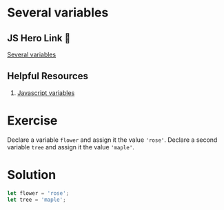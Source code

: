 # Several variables

## JS Hero Link 🥋

[Several variables](https://www.jshero.net/en/koans/var2.html)

## Helpful Resources

1. [Javascript variables](https://www.w3schools.com/js/js_variables.asp)

# Exercise
Declare a variable `flower` and assign it the value `'rose'`. Declare a second variable `tree` and assign it the value `'maple'`.

# Solution
```js
let flower = 'rose';
let tree = 'maple';
```